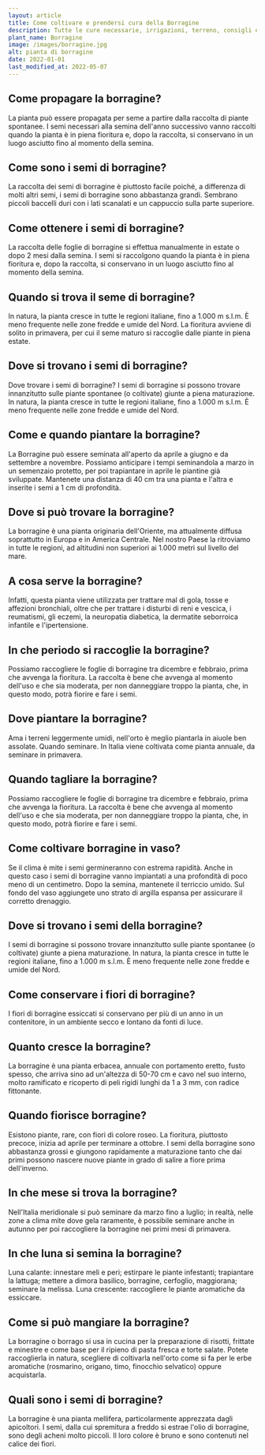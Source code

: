 ```yaml
---
layout: article
title: Come coltivare e prendersi cura della Borragine
description: Tutte le cure necessarie, irrigazioni, terreno, consigli e molto altro sulla coltivazione della Borragine
plant_name: Borragine
image: /images/borragine.jpg
alt: pianta di borragine
date: 2022-01-01
last_modified_at: 2022-05-07
---
```


## Come propagare la borragine?

La pianta può essere propagata per seme a partire dalla raccolta di piante spontanee. I semi necessari alla semina dell'anno successivo vanno raccolti quando la pianta è in piena fioritura e, dopo la raccolta, si conservano in un luogo asciutto fino al momento della semina.

## Come sono i semi di borragine?

La raccolta dei semi di borragine è piuttosto facile poiché, a differenza di molti altri semi, i semi di borragine sono abbastanza grandi. Sembrano piccoli baccelli duri con i lati scanalati e un cappuccio sulla parte superiore.

## Come ottenere i semi di borragine?

La raccolta delle foglie di borragine si effettua manualmente in estate o dopo 2 mesi dalla semina. I semi si raccolgono quando la pianta è in piena fioritura e, dopo la raccolta, si conservano in un luogo asciutto fino al momento della semina.

## Quando si trova il seme di borragine?

In natura, la pianta cresce in tutte le regioni italiane, fino a 1.000 m s.l.m. È meno frequente nelle zone fredde e umide del Nord. La fioritura avviene di solito in primavera, per cui il seme maturo si raccoglie dalle piante in piena estate.

## Dove si trovano i semi di borragine?

Dove trovare i semi di borragine? I semi di borragine si possono trovare innanzitutto sulle piante spontanee (o coltivate) giunte a piena maturazione. In natura, la pianta cresce in tutte le regioni italiane, fino a 1.000 m s.l.m. È meno frequente nelle zone fredde e umide del Nord.

## Come e quando piantare la borragine?

La Borragine può essere seminata all'aperto da aprile a giugno e da settembre a novembre. Possiamo anticipare i tempi seminandola a marzo in un semenzaio protetto, per poi trapiantare in aprile le piantine già sviluppate. Mantenete una distanza di 40 cm tra una pianta e l'altra e inserite i semi a 1 cm di profondità.

## Dove si può trovare la borragine?

La borragine è una pianta originaria dell'Oriente, ma attualmente diffusa soprattutto in Europa e in America Centrale. Nel nostro Paese la ritroviamo in tutte le regioni, ad altitudini non superiori ai 1.000 metri sul livello del mare.

## A cosa serve la borragine?

 Infatti, questa pianta viene utilizzata per trattare mal di gola, tosse e affezioni bronchiali, oltre che per trattare i disturbi di reni e vescica, i reumatismi, gli eczemi, la neuropatia diabetica, la dermatite seborroica infantile e l'ipertensione.

## In che periodo si raccoglie la borragine?

Possiamo raccogliere le foglie di borragine tra dicembre e febbraio, prima che avvenga la fioritura. La raccolta è bene che avvenga al momento dell'uso e che sia moderata, per non danneggiare troppo la pianta, che, in questo modo, potrà fiorire e fare i semi.

## Dove piantare la borragine?

Ama i terreni leggermente umidi, nell'orto è meglio piantarla in aiuole ben assolate. Quando seminare. In Italia viene coltivata come pianta annuale, da seminare in primavera.

## Quando tagliare la borragine?

 Possiamo raccogliere le foglie di borragine tra dicembre e febbraio, prima che avvenga la fioritura. La raccolta è bene che avvenga al momento dell'uso e che sia moderata, per non danneggiare troppo la pianta, che, in questo modo, potrà fiorire e fare i semi.

## Come coltivare borragine in vaso?

Se il clima è mite i semi germineranno con estrema rapidità. Anche in questo caso i semi di borragine vanno impiantati a una profondità di poco meno di un centimetro. Dopo la semina, mantenete il terriccio umido. Sul fondo del vaso aggiungete uno strato di argilla espansa per assicurare il corretto drenaggio.

## Dove si trovano i semi della borragine?

I semi di borragine si possono trovare innanzitutto sulle piante spontanee (o coltivate) giunte a piena maturazione. In natura, la pianta cresce in tutte le regioni italiane, fino a 1.000 m s.l.m. È meno frequente nelle zone fredde e umide del Nord.

## Come conservare i fiori di borragine?

I fiori di borragine essiccati si conservano per più di un anno in un contenitore, in un ambiente secco e lontano da fonti di luce.

## Quanto cresce la borragine?

La borragine è una pianta erbacea, annuale con portamento eretto, fusto spesso, che arriva sino ad un'altezza di 50-70 cm e cavo nel suo interno, molto ramificato e ricoperto di peli rigidi lunghi da 1 a 3 mm, con radice fittonante.

## Quando fiorisce borragine?

Esistono piante, rare, con fiori di colore roseo. La fioritura, piuttosto precoce, inizia ad aprile per terminare a ottobre. I semi della borragine sono abbastanza grossi e giungono rapidamente a maturazione tanto che dai primi possono nascere nuove piante in grado di salire a fiore prima dell'inverno.

## In che mese si trova la borragine?

Nell'Italia meridionale si può seminare da marzo fino a luglio; in realtà, nelle zone a clima mite dove gela raramente, è possibile seminare anche in autunno per poi raccogliere la borragine nei primi mesi di primavera.

## In che luna si semina la borragine?

Luna calante: innestare meli e peri; estirpare le piante infestanti; trapiantare la lattuga; mettere a dimora basilico, borragine, cerfoglio, maggiorana; seminare la melissa. Luna crescente: raccogliere le piante aromatiche da essiccare.

## Come si può mangiare la borragine?

La borragine o borrago si usa in cucina per la preparazione di risotti, frittate e minestre e come base per il ripieno di pasta fresca e torte salate. Potete raccoglierla in natura, scegliere di coltivarla nell'orto come si fa per le erbe aromatiche (rosmarino, origano, timo, finocchio selvatico) oppure acquistarla.

## Quali sono i semi di borragine?

La borragine è una pianta mellifera, particolarmente apprezzata dagli apicoltori. I semi, dalla cui spremitura a freddo si estrae l'olio di borragine, sono degli acheni molto piccoli. Il loro colore è bruno e sono contenuti nel calice dei fiori.

